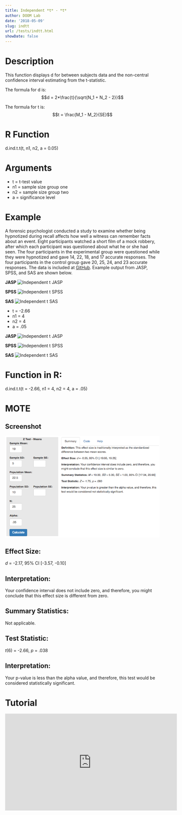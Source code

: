 ```yaml
---
title: Independent *t* - *t*
author: DOOM Lab
date: '2018-05-09'
slug: indtt
url: /tests/indtt.html
showDate: false
---
```


<script src="//yihui.name/js/math-code.js"></script>
<script async
src="//cdn.bootcss.com/mathjax/2.7.1/MathJax.js?config=TeX-MML-AM_CHTML">
</script>

# Description   

This function displays d for between subjects data and the non-central confidence interval estimating from the t-statistic.

The formula for d is: $$d = 2*\frac{t}{\sqrt{N_1 + N_2 - 2}}$$
 
The formula for t is: $$t = \frac{M_1 - M_2}{SE}$$

# R Function

d.ind.t.t(t, n1, n2, a = 0.05)

# Arguments 

+ t	= t-test value   
+ n1	= sample size group one
+ n2 = sample size group two
+ a	= significance level

# Example  

A forensic psychologist conducted a study to examine whether being hypnotized during recall affects how well a witness can remember facts about an event. Eight participants watched a short film of a mock robbery, after which each participant was questioned about what he or she had seen. The four participants in the experimental group were questioned while they were hypnotized and gave 14, 22, 18, and 17 accurate responses. The four participants in the control group gave 20, 25, 24, and 23 accurate responses. The data is included at [GitHub](https://github.com/doomlab/shiny-server/tree/master/MOTE/examples). Example output from JASP, SPSS, and SAS are shown below.

**JASP**
![Independent t JASP](https://raw.githubusercontent.com/doomlab/shiny-server/master/MOTE/examples/independent%20t%20JASP.png)

**SPSS**
![Independent t SPSS](https://raw.githubusercontent.com/doomlab/shiny-server/master/MOTE/examples/independent%20t%20SPSS.png)

**SAS**
![Independent t SAS](https://raw.githubusercontent.com/doomlab/shiny-server/master/MOTE/examples/independent%20t%20SAS.PNG)

+ t = -2.66
+ n1	= 4
+ n2 = 4
+ a	= .05

**JASP**
![Independent t JASP](https://raw.githubusercontent.com/doomlab/shiny-server/master/MOTE/examples/independent%20t%20JASP.png)

**SPSS**
![Independent t SPSS](https://raw.githubusercontent.com/doomlab/shiny-server/master/MOTE/examples/independent%20t%20SPSS.png)

**SAS**
![Independent t SAS](https://raw.githubusercontent.com/doomlab/shiny-server/master/MOTE/examples/independent%20t%20SAS.PNG)

# Function in R: 

d.ind.t.t(t = -2.66, n1 = 4, n2 = 4, a = .05)

# MOTE

## Screenshot

![Z-Test Means Screenshot](../images/z-test-means-screen.png)

## Effect Size:

*d* = -2.17, 95% CI [-3.57, -0.10]

## Interpretation: 

Your confidence interval does not include zero, and therefore, you might conclude that this effect size is different from zero.

## Summary Statistics: 

Not applicable. 

## Test Statistic: 

*t*(6) = -2.66, *p* = .038

## Interpretation: 

Your p-value is less than the alpha value, and therefore, this test would be considered statistically significant.

# Tutorial

<iframe width="560" height="315" src="https://www.youtube.com/embed/kH3UOoFh9Ng" frameborder="0" allow="autoplay; encrypted-media" allowfullscreen></iframe>
